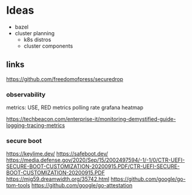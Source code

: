 # Ideas

- bazel
- cluster planning
  - k8s distros
  - cluster components

## links

https://github.com/freedomofpress/securedrop

### observability

metrics: USE, RED
metrics polling rate
grafana heatmap

https://techbeacon.com/enterprise-it/monitoring-demystified-guide-logging-tracing-metrics

### secure boot

https://keylime.dev/
https://safeboot.dev/
https://media.defense.gov/2020/Sep/15/2002497594/-1/-1/0/CTR-UEFI-SECURE-BOOT-CUSTOMIZATION-20200915.PDF/CTR-UEFI-SECURE-BOOT-CUSTOMIZATION-20200915.PDF
https://mjg59.dreamwidth.org/35742.html
https://github.com/google/go-tpm-tools
https://github.com/google/go-attestation
